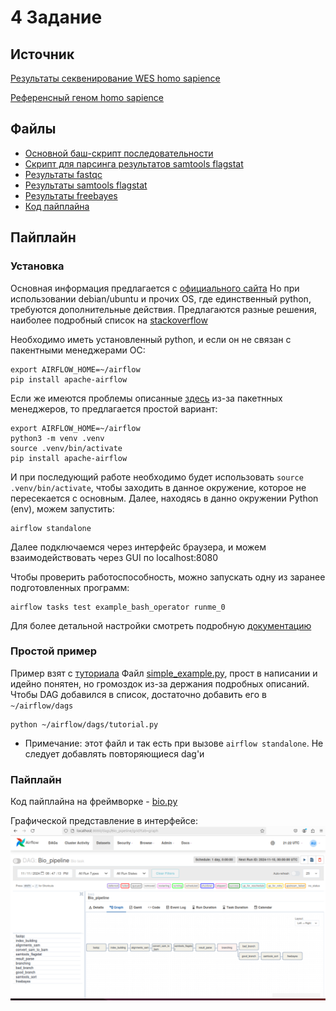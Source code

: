 # 4 Задание

## Источник

[Результаты секвенирование WES homo sapience](https://www.ebi.ac.uk/ena/browser/view/SRR12799740?show=reads)

[Референсный геном homo sapience](https://hgdownload.soe.ucsc.edu/goldenPath/hg38/bigZips/hg38.fa.gz)

## Файлы

- [Основной баш-скрипт последовательности](script.sh)
- [Скрипт для парсинга результатов samtools flagstat](parseMappedResult.py)
- [Результаты fastqc](my_results_fastqc.html)
- [Результаты samtools flagstat](samtools_result.txt)
- [Результаты freebayes](sample.vcf)
- [Код пайплайна](bio.py)

## Пайплайн
### Установка
Основная информация предлагается
с [официального сайта](https://airflow.apache.org/docs/apache-airflow/stable/start.html)
Но при использовании debian/ubuntu и прочих OS, где единственный python, требуются дополнительные действия.
Предлагаются разные решения, наиболее подробный список
на [stackoverflow](https://stackoverflow.com/questions/75602063/pip-install-r-requirements-txt-is-failing-this-environment-is-externally-mana)

Необходимо иметь установленный python, и если он не связан с пакентными менеджерами ОС:

```shell
export AIRFLOW_HOME=~/airflow
pip install apache-airflow
```

Если же имеются проблемы
описанные [здесь](https://stackoverflow.com/questions/75602063/pip-install-r-requirements-txt-is-failing-this-environment-is-externally-mana)
из-за пакетнных менеджеров, то предлагается простой вариант:

```shell
export AIRFLOW_HOME=~/airflow
python3 -m venv .venv
source .venv/bin/activate
pip install apache-airflow
```

И при последующий работе необходимо будет использовать ``source .venv/bin/activate``,
чтобы заходить в данное окружение, которое не пересекается с основным.
Далее, находясь в данно окружении Python (env), можем запустить:

```shell
airflow standalone
```

Далее подключаемся через интерфейс браузера, и можем взаимодействовать через GUI по
localhost:8080

Чтобы проверить работоспособность, можно запускать одну из заранее подготовленных программ:

```shell
airflow tasks test example_bash_operator runme_0
```

Для более детальной настройки смотреть
подробную [документацию](https://airflow.apache.org/docs/apache-airflow/stable/start.html)

### Простой пример
Пример взят с [туториала](https://airflow.apache.org/docs/apache-airflow/stable/tutorial/fundamentals.html#adding-dag-and-tasks-documentation)
Файл [simple_example.py](tutorial.py), прост в написании и идейно понятен, но громоздок
из-за держания подробных описаний. Чтобы DAG добавился в список, достаточно добавить его в ``~/airflow/dags``
```shell
python ~/airflow/dags/tutorial.py
```
- Примечание: этот файл и так есть при вызове ``airflow standalone``. Не следует добавлять повторяющиеся dag'и

### Пайплайн
Код пайплайна на фреймворке - [bio.py](bio.py)

Графической представление в интерфейсе:
![img.png](img.png)